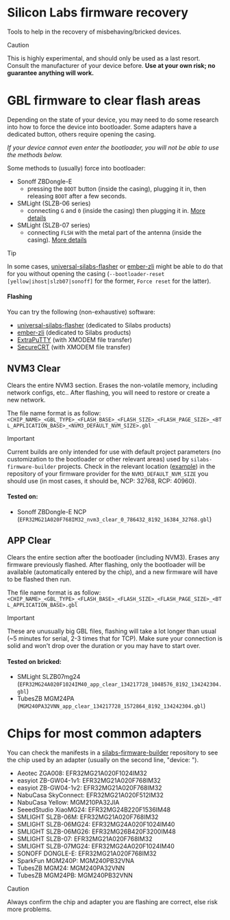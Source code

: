 # Silicon Labs firmware recovery

Tools to help in the recovery of misbehaving/bricked devices.

> [!CAUTION]
> This is highly experimental, and should only be used as a last resort. Consult the manufacturer of your device before. **Use at your own risk; no guarantee anything will work.**

# GBL firmware to clear flash areas

Depending on the state of your device, you may need to do some research into how to force the device into bootloader. Some adapters have a dedicated button, others require opening the casing.

_If your device cannot even enter the bootloader, you will not be able to use the methods below._

Some methods to (usually) force into bootloader:

-   Sonoff ZBDongle-E
    -   pressing the `BOOT` button (inside the casing), plugging it in, then releasing `BOOT` after a few seconds.
-   SMLight (SLZB-06 series)
    -   connecting `G` and `0` (inside the casing) then plugging it in. [More details](https://smlight.tech/flasher/#SLZB-06)
-   SMLight (SLZB-07 series)
    -   connecting `FLSH` with the metal part of the antenna (inside the casing). [More details](https://smlight.tech/manual-slzb-07/)

> [!TIP]
> In some cases, [universal-silabs-flasher](https://github.com/NabuCasa/universal-silabs-flasher) or [ember-zli](https://github.com/Nerivec/ember-zli) might be able to do that for you without opening the casing (`--bootloader-reset [yellow|ihost|slzb07|sonoff]` for the former, `Force reset` for the latter).

#### Flashing

You can try the following (non-exhaustive) software:

-   [universal-silabs-flasher](https://github.com/NabuCasa/universal-silabs-flasher) (dedicated to Silabs products)
-   [ember-zli](https://github.com/Nerivec/ember-zli) (dedicated to Silabs products)
-   [ExtraPuTTY](https://sourceforge.net/projects/extraputty/) (with XMODEM file transfer)
-   [SecureCRT](https://www.vandyke.com/products/securecrt/) (with XMODEM file transfer)

## NVM3 Clear

Clears the entire NVM3 section. Erases the non-volatile memory, including network configs, etc.. After flashing, you will need to restore or create a new network.

The file name format is as follow:
`<CHIP_NAME>_<GBL_TYPE>_<FLASH_BASE>_<FLASH_SIZE>_<FLASH_PAGE_SIZE>_<BTL_APPLICATION_BASE>_<NVM3_DEFAULT_NVM_SIZE>.gbl`

> [!IMPORTANT]
> Current builds are only intended for use with default project parameters (no customization to the bootloader or other relevant areas) used by `silabs-firmware-builder` projects. Check in the relevant location ([example](https://github.com/NabuCasa/silabs-firmware-builder/blob/522332517f5bd9fb1c418c2c883596b4879fe8e1/src/zigbee_ncp/zigbee_ncp.slcp#L48-L49)) in the repository of your firmware provider for the `NVM3_DEFAULT_NVM_SIZE` you should use (in most cases, it should be, NCP: 32768, RCP: 40960).

#### Tested on:

-   Sonoff ZBDongle-E NCP (`EFR32MG21A020F768IM32_nvm3_clear_0_786432_8192_16384_32768.gbl`)

## APP Clear

Clears the entire section after the bootloader (including NVM3). Erases any firmware previously flashed. After flashing, only the bootloader will be available (automatically entered by the chip), and a new firmware will have to be flashed then run.

The file name format is as follow:
`<CHIP_NAME>_<GBL_TYPE>_<FLASH_BASE>_<FLASH_SIZE>_<FLASH_PAGE_SIZE>_<BTL_APPLICATION_BASE>.gbl`

> [!IMPORTANT]
> These are unusually big GBL files, flashing will take a lot longer than usual (~5 minutes for serial, 2-3 times that for TCP). Make sure your connection is solid and won't drop over the duration or you may have to start over.

#### Tested on bricked:

-   SMLight SLZB07mg24 (`EFR32MG24A020F1024IM40_app_clear_134217728_1048576_8192_134242304.gbl`)
-   TubesZB MGM24PA (`MGM240PA32VNN_app_clear_134217728_1572864_8192_134242304.gbl`)

# Chips for most common adapters

You can check the manifests in a [silabs-firmware-builder](https://github.com/Nerivec/silabs-firmware-builder/tree/main/manifests) repository to see the chip used by an adapter (usually on the second line, "device: ").

-   Aeotec ZGA008: EFR32MG21A020F1024IM32
-   easyiot ZB-GW04-1v1: EFR32MG21A020F768IM32
-   easyiot ZB-GW04-1v2: EFR32MG21A020F768IM32
-   NabuCasa SkyConnect: EFR32MG21A020F512IM32
-   NabuCasa Yellow: MGM210PA32JIA
-   SeeedStudio XiaoMG24: EFR32MG24B220F1536IM48
-   SMLIGHT SLZB-06M: EFR32MG21A020F768IM32
-   SMLIGHT SLZB-06MG24: EFR32MG24A020F1024IM40
-   SMLIGHT SLZB-06MG26: EFR32MG26B420F3200IM48
-   SMLIGHT SLZB-07: EFR32MG21A020F768IM32
-   SMLIGHT SLZB-07MG24: EFR32MG24A020F1024IM40
-   SONOFF DONGLE-E: EFR32MG21A020F768IM32
-   SparkFun MGM240P: MGM240PB32VNA
-   TubesZB MGM24: MGM240PA32VNN
-   TubesZB MGM24PB: MGM240PB32VNN

> [!CAUTION]
> Always confirm the chip and adapter you are flashing are correct, else risk more problems.
